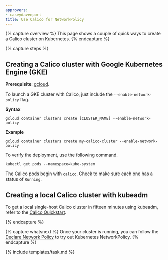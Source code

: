 ```yaml
---
approvers:
- caseydavenport
title: Use Calico for NetworkPolicy
---
```


{% capture overview %}
This page shows a couple of quick ways to create a Calico cluster on Kubernetes.
{% endcapture %}

{% capture steps %}
## Creating a Calico cluster with Google Kubernetes Engine (GKE)

**Prerequisite**: [gcloud](https://cloud.google.com/sdk/docs/quickstarts).

To launch a GKE cluster with Calico, just include the `--enable-network-policy` flag.

**Syntax**
```shell
gcloud container clusters create [CLUSTER_NAME] --enable-network-policy
```

**Example**
```shell
gcloud container clusters create my-calico-cluster --enable-network-policy
```

To verify the deployment, use the following command.

```shell
kubectl get pods --namespace=kube-system
```

The Calico pods begin with `calico`. Check to make sure each one has a status of `Running`.

## Creating a local Calico cluster with kubeadm

To get a local single-host Calico cluster in fifteen minutes using kubeadm, refer to the 
[Calico Quickstart](https://docs.projectcalico.org/latest/getting-started/kubernetes/).

{% endcapture %}


{% capture whatsnext %}
Once your cluster is running, you can follow the [Declare Network Policy](/docs/tasks/administer-cluster/declare-network-policy/) to try out Kubernetes NetworkPolicy.
{% endcapture %}

{% include templates/task.md %}